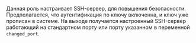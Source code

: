 Данная роль настраивает SSH-сервер, для повышения безопасности.
Предполагается, что аутентификация по ключу включенна, и ключ уже прописан в системе.
На выходе получается настроенный SSH-сервер работающий на стандартном порту или порту указанном в переменной `changed_port`.
